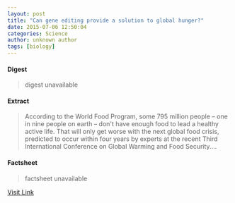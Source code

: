 ```yaml
---
layout: post
title: "Can gene editing provide a solution to global hunger?"
date: 2015-07-06 12:50:04
categories: Science
author: unknown author
tags: [biology]
---
```



#### Digest
>digest unavailable

#### Extract
>According to the World Food Program, some 795 million people – one in nine people on earth – don't have enough food to lead a healthy active life. That will only get worse with the next global food crisis, predicted to occur within four years by experts at the recent Third International Conference on Global Warming and Food Security....

#### Factsheet
>factsheet unavailable

[Visit Link](http://phys.org/news355386937.html)


